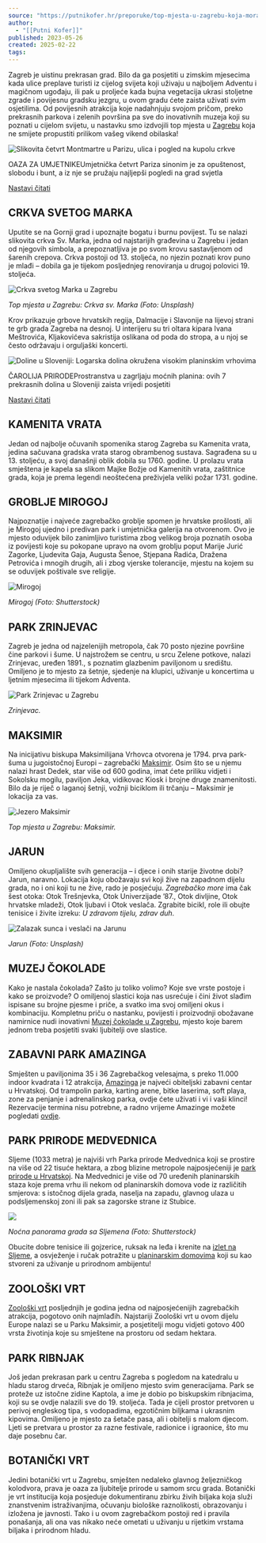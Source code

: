 ```yaml
---
source: "https://putnikofer.hr/preporuke/top-mjesta-u-zagrebu-koja-morate-posjetiti-za-savrsen-vikend-iz-snova/"
author:
  - "[[Putni Kofer]]"
published: 2023-05-26
created: 2025-02-22
tags:
---
```

Zagreb je uistinu prekrasan grad. Bilo da ga posjetiti u zimskim mjesecima kada ulice preplave turisti iz cijelog svijeta koji uživaju u najboljem Adventu i magičnom ugođaju, ili pak u proljeće kada bujna vegetacija ukrasi stoljetne zgrade i povijesnu gradsku jezgru, u ovom gradu ćete zaista uživati svim osjetilima. Od povijesnih atrakcija koje nadahnjuju svojom pričom, preko prekrasnih parkova i zelenih površina pa sve do inovativnih muzeja koji su poznati u cijelom svijetu, u nastavku smo izdvojili top mjesta u [Zagrebu](https://putnikofer.hr/vodici-hrvatska/sto-posjetiti-u-zagrebu/) koja ne smijete propustiti prilikom vašeg vikend obilaska!

![Slikovita četvrt Montmartre u Parizu, ulica i pogled na kupolu crkve](https://putnikofer.hr/wp-content/uploads/2025/02/montmartre-1-120x120.jpg "montmartre-1")

OAZA ZA UMJETNIKEUmjetnička četvrt Pariza sinonim je za opuštenost, slobodu i bunt, a iz nje se pružaju najljepši pogledi na grad svjetla

[Nastavi čitati](https://putnikofer.hr/mjesta/cetvrt-montmartre-u-parizu/)

## CRKVA SVETOG MARKA

Uputite se na Gornji grad i upoznajte bogatu i burnu povijest. Tu se nalazi slikovita crkva Sv. Marka, jedna od najstarijih građevina u Zagrebu i jedan od njegovih simbola, a prepoznatljiva je po svom krovu sastavljenom od šarenih crepova. Crkva postoji od 13. stoljeća, no njezin poznati krov puno je mlađi – dobila ga je tijekom posljednjeg renoviranja u drugoj polovici 19. stoljeća.

![Crkva svetog Marka u Zagrebu](https://putnikofer.hr/wp-content/uploads/2022/04/crkva-svetog-marka.jpg)

*Top mjesta u Zagrebu: Crkva sv. Marka (Foto: Unsplash)*

Krov prikazuje grbove hrvatskih regija, Dalmacije i Slavonije na lijevoj strani te grb grada Zagreba na desnoj. U interijeru su tri oltara kipara Ivana Meštrovića, Kljakovićeva sakristija oslikana od poda do stropa, a u njoj se često održavaju i orguljaški koncerti.

![Doline u Sloveniji: Logarska dolina okružena visokim planinskim vrhovima](https://putnikofer.hr/wp-content/uploads/2025/02/logarska-dolina-slovenija-120x120.jpg "logarska-dolina-slovenija")

ČAROLIJA PRIRODEProstranstva u zagrljaju moćnih planina: ovih 7 prekrasnih dolina u Sloveniji zaista vrijedi posjetiti

[Nastavi čitati](https://putnikofer.hr/preporuke/doline-u-sloveniji-top-sedam/)

## KAMENITA VRATA

Jedan od najbolje očuvanih spomenika starog Zagreba su Kamenita vrata, jedina sačuvana gradska vrata starog obrambenog sustava. Sagrađena su u 13. stoljeću, a svoj današnji oblik dobila su 1760. godine. U prolazu vrata smještena je kapela sa slikom Majke Božje od Kamenitih vrata, zaštitnice grada, koja je prema legendi neoštećena preživjela veliki požar 1731. godine.

## GROBLJE MIROGOJ

Najpoznatije i najveće zagrebačko groblje spomen je hrvatske prošlosti, ali je Mirogoj ujedno i predivan park i umjetnička galerija na otvorenom. Ovo je mjesto oduvijek bilo zanimljivo turistima zbog velikog broja poznatih osoba iz povijesti koje su pokopane upravo na ovom groblju poput Marije Jurić Zagorke, Ljudevita Gaja, Augusta Šenoe, Stjepana Radića, Dražena Petrovića i mnogih drugih, ali i zbog vjerske tolerancije, mjestu na kojem su se oduvijek poštivale sve religije.

![Mirogoj](https://putnikofer.hr/wp-content/uploads/2022/10/groblje-mirogoj-zagreb-1024x683.jpg)

*Mirogoj (Foto: Shutterstock)*

## PARK ZRINJEVAC

Zagreb je jedna od najzelenijih metropola, čak 70 posto njezine površine čine parkovi i šume. U najstrožem se centru, u srcu Zelene potkove, nalazi Zrinjevac, uređen 1891., s poznatim glazbenim paviljonom u središtu. Omiljeno je to mjesto za šetnje, sjedenje na klupici, uživanje u koncertima u ljetnim mjesecima ili tijekom Adventa.

![Park Zrinjevac u Zagrebu](https://putnikofer.hr/wp-content/uploads/2020/11/zrinjevac-1.jpg)

*Zrinjevac.*

## MAKSIMIR

Na inicijativu biskupa Maksimilijana Vrhovca otvorena je 1794. prva park-šuma u jugoistočnoj Europi – zagrebački [Maksimir](https://park-maksimir.hr/). Osim što se u njemu nalazi hrast Dedek, star više od 600 godina, imat ćete priliku vidjeti i Sokolsku mogilu, paviljon Jeka, vidikovac Kiosk i brojne druge znamenitosti. Bilo da je riječ o laganoj šetnji, vožnji biciklom ili trčanju – Maksimir je lokacija za vas.

![Jezero Maksimir](https://putnikofer.hr/wp-content/uploads/2020/11/jezero-maksimir-1024x683-1.jpg)

*Top mjesta u Zagrebu: Maksimir.*

## JARUN

Omiljeno okupljalište svih generacija – i djece i onih starije životne dobi? Jarun, naravno. Lokacija koju obožavaju svi koji žive na zapadnom dijelu grada, no i oni koji tu ne žive, rado je posjećuju. *Zagrebačko more* ima čak šest otoka: Otok Trešnjevka, Otok Univerzijade ’87., Otok divljine, Otok hrvatske mladeži, Otok ljubavi i Otok veslača. Zgrabite bicikl, role ili obujte tenisice i živite izreku: *U zdravom tijelu, zdrav duh*.

![Zalazak sunca i veslači na Jarunu](https://putnikofer.hr/wp-content/uploads/2020/11/jarun-819x1024.jpg)

*Jarun (Foto: Unsplash)*

## MUZEJ ČOKOLADE

Kako je nastala čokolada? Zašto ju toliko volimo? Koje sve vrste postoje i kako se proizvode? O omiljenoj slastici koja nas usrećuje i čini život slađim ispisane su brojne pjesme i priče, a svatko ima svoj omiljeni okus i kombinaciju. Kompletnu priču o nastanku, povijesti i proizvodnji obožavane namirnice nudi inovativni [Muzej čokolade u Zagrebu](https://putnikofer.hr/preporuke/muzej-cokolade-u-zagrebu/), mjesto koje barem jednom treba posjetiti svaki ljubitelji ove slastice.

## ZABAVNI PARK AMAZINGA

Smješten u paviljonima 35 i 36 Zagrebačkog velesajma, s preko 11.000 indoor kvadrata i 12 atrakcija, [Amazinga](https://amazinga.fun/) je najveći obiteljski zabavni centar u Hrvatskoj. Od trampolin parka, karting arene, bitke laserima, soft playa, zone za penjanje i adrenalinskog parka, ovdje ćete uživati i vi i vaši klinci! Rezervacije termina nisu potrebne, a radno vrijeme Amazinge možete pogledati [ovdje](https://amazinga.fun/radno-vrijeme). 

## PARK PRIRODE MEDVEDNICA

Sljeme (1033 metra) je najviši vrh Parka prirode Medvednica koji se prostire na više od 22 tisuće hektara, a zbog blizine metropole najposjećeniji je [park prirode u Hrvatskoj](https://putnikofer.hr/mjesta/parkovi-prirode-u-hrvatskoj-koliko-ih-ima-i-koji-su/). Na Medvednici je više od 70 uređenih planinarskih staza koje prema vrhu ili nekom od planinarskih domova vode iz različitih smjerova: s istočnog dijela grada, naselja na zapadu, glavnog ulaza u podsljemenskoj zoni ili pak sa zagorske strane iz Stubice.

![](https://putnikofer.hr/wp-content/uploads/2023/05/pogled-sa-sljemena-na-zagreb-1024x683.jpg)

*Noćna panorama grada sa Sljemena (Foto: Shutterstock)*

Obucite dobre tenisice ili gojzerice, ruksak na leđa i krenite na [izlet na Sljeme](https://putnikofer.hr/preporuke/izlet-na-sljeme/), a osvježenje i ručak potražite u [planinarskim domovima](https://putnikofer.hr/preporuke/restorani-na-sljemenu-gdje-jesti-na-sljemenu-prijedlog-za-rucak/) koji su kao stvoreni za uživanje u prirodnom ambijentu!

## ZOOLOŠKI VRT

[Zoološki vrt](https://zoo.hr/) posljednjih je godina jedna od najposjećenijih zagrebačkih atrakcija, pogotovo onih najmlađih. Najstariji Zoološki vrt u ovom dijelu Europe nalazi se u Parku Maksimir, a posjetitelji mogu vidjeti gotovo 400 vrsta životinja koje su smještene na prostoru od sedam hektara.

## PARK RIBNJAK

Još jedan prekrasan park u centru Zagreba s pogledom na katedralu u hladu starog drveća, Ribnjak je omiljeno mjesto svim generacijama. Park se proteže uz istočne zidine Kaptola, a ime je dobio po biskupskim ribnjacima, koji su se ovdje nalazili sve do 19. stoljeća. Tada je cijeli prostor pretvoren u perivoj engleskog tipa, s vodopadima, egzotičnim biljkama i ukrasnim kipovima. Omiljeno je mjesto za šetače pasa, ali i obitelji s malom djecom. Ljeti se pretvara u prostor za razne festivale, radionice i igraonice, što mu daje posebnu čar.

## BOTANIČKI VRT

Jedini botanički vrt u Zagrebu, smješten nedaleko glavnog željezničkog kolodvora, prava je oaza za ljubitelje prirode u samom srcu grada. Botanički je vrt institucija koja posjeduje dokumentiranu zbirku živih biljaka koja služi znanstvenim istraživanjima, očuvanju biološke raznolikosti, obrazovanju i izložena je javnosti. Tako i u ovom zagrebačkom postoji red i pravila ponašanja, ali ona vas nikako neće ometati u uživanju u rijetkim vrstama biljaka i prirodnom hladu.